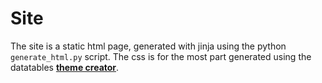 # Site

The site is a static html page, generated with jinja using the python `generate_html.py` script. 
The css is for the most part generated using the datatables [__theme creator__](https://datatables.net/manual/styling/theme-creator).
